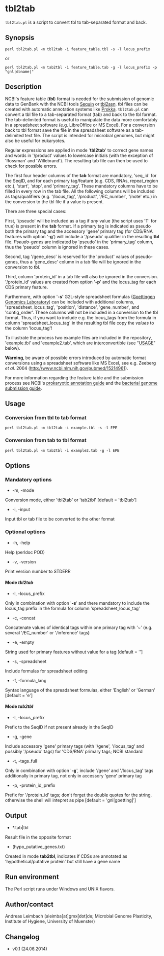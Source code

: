 tbl2tab
=======

`tbl2tab.pl` is a script to convert tbl to tab-separated format and back.

## Synopsis

    perl tbl2tab.pl -m tbl2tab -i feature_table.tbl -s -l locus_prefix

or

    perl tbl2tab.pl -m tab2tbl -i feature_table.tab -g -l locus_prefix -p "gnl|dbname|"

## Description

NCBI's feature table (**tbl**) format is needed for the submission of genomic data to GenBank with the NCBI tools [Sequin](http://www.ncbi.nlm.nih.gov/Sequin/) or [tbl2asn](http://www.ncbi.nlm.nih.gov/genbank/tbl2asn2). tbl files can be created with automatic annotation systems like [Prokka](http://www.vicbioinformatics.com/software.prokka.shtml). `tbl2tab.pl` can convert a tbl file to a tab-separated format (tab) and back to the tbl format. The tab-delimited format is useful to manipulate the data more comfortably in a spreadsheet software (e.g. LibreOffice or MS Excel). For a conversion back to tbl format save the file in the spreadsheet software as a tab-delimited text file. The script is intended for microbial genomes, but might also be useful for eukaryotes.

Regular expressions are applied in mode '**tbl2tab**' to correct gene names and words in '/product' values  to lowercase initials (with the exception of 'Rossman' and 'Willebrand'). The resulting tab file can then be used to check for possible errors.

The first four header columns of the **tab** format are mandatory, 'seq_id' for the SeqID, and for each primary tag/feature (e.g. CDS, RNAs, repeat_region etc.), 'start', 'stop', and 'primary_tag'. These mandatory columns have to be filled in every row in the tab file. All the following columns will be included as tags/qualifiers (e.g. '/locus_tag', '/product', '/EC_number', '/note' etc.) in the conversion to the tbl file if a value is present.

There are three special cases:

First, '/pseudo' will be included as a tag if *any* value (the script uses 'T' for true) is present in the **tab** format. If a primary tag is indicated as pseudo both the primary tag and the accessory 'gene' primary tag (for CDS/RNA features with option '**-g**') will include a '/pseudo' qualifier in the resulting **tbl** file. *Pseudo-genes* are indicated by 'pseudo' in the 'primary_tag' column, thus the 'pseudo' column is ignored in these cases.

Second, tag '/gene_desc' is reserved for the 'product' values of pseudo-genes, thus a 'gene_desc' column in a tab file will be ignored in the conversion to tbl.

Third, column 'protein_id' in a tab file will also be ignored in the conversion. '/protein_id' values are created from option '**-p**' and the locus_tag for each CDS primary feature.

Furthermore, with option '**-s**' G2L-style spreadsheet formulas ([Goettingen Genomics Laboratory](http://appmibio.uni-goettingen.de/)) can be included with additional columns, 'spreadsheet_locus_tag', 'position', 'distance', 'gene_number', and 'contig_order'. These columns will not be included in a conversion to the tbl format. Thus, if you want to include e.g. the locus_tags from the formula in column 'spreadsheet_locus_tag' in the resulting tbl file copy the *values* to the column 'locus_tag'!

To illustrate the process two example files are included in the repository, 'example.tbl' and 'example2.tab', which are interconvertible (see "[USAGE](#usage)" below).

**Warning**, be aware of possible errors introduced by automatic format conversions using a spreadsheet software like MS Excel, see e.g. Zeeberg *et al.* 2004 (http://www.ncbi.nlm.nih.gov/pubmed/15214961).

For more information regarding the feature table and the submission process see NCBI's [prokaryotic annotation guide](http://www.ncbi.nlm.nih.gov/genbank/genomesubmit) and the [bacterial genome submission guide](http://www.ncbi.nlm.nih.gov/genbank/genomesubmit_annotation).

## Usage

### Conversion from tbl to tab format

    perl tbl2tab.pl -m tbl2tab -i example.tbl -s -l EPE

### Conversion from tab to tbl format

    perl tbl2tab.pl -m tab2tbl -i example2.tab -g -l EPE

## Options

### Mandatory options

* -m, -mode

Conversion mode, either 'tbl2tab' or 'tab2tbl' [default = 'tbl2tab']

* -i, -input

Input tbl or tab file to be converted to the other format

### Optional options

* -h, -help

Help (perldoc POD)

* -v, -version

Print version number to STDERR

#### Mode *tbl2tab*

* -l, -locus_prefix

Only in combination with option '**-s**' and there mandatory to include the locus_tag prefix in the formula for column 'spreadsheet_locus_tag'

* -c, -concat

Concatenate values of identical tags within one primary tag with '~' (e.g. several '/EC_number' or '/inference' tags)

* -e, -empty

String used for primary features without value for a tag [default = '']

* -s, -spreadsheet

Include formulas for spreadsheet editing

* -f, -formula_lang

Syntax language of the spreadsheet formulas, either 'English' or 'German' [default = 'e']

#### Mode *tab2tbl*

* -l, -locus_prefix

Prefix to the SeqID if not present already in the SeqID

* -g, -gene

Include accessory 'gene' primary tags (with '/gene', '/locus_tag' and possibly '/pseudo' tags) for 'CDS/RNA' primary tags; NCBI standard

* -t, -tags_full

Only in combination with option '**-g**', include '/gene' and '/locus_tag' tags additionally in primary tag, not only in accessory 'gene' primary tag

* -p, -protein_id_prefix

Prefix for '/protein_id' tags; don't forget the double quotes for the string, otherwise the shell will intepret as pipe [default = 'gnl|goetting|']

## Output

* *.tab|tbl

Result file in the opposite format

* (hypo_putative_genes.txt)

Created in mode **tab2tbl**, indicates if CDSs are annotated as 'hypothetical/putative protein' but still have a gene name

## Run environment

The Perl script runs under Windows and UNIX flavors.

## Author/contact

Andreas Leimbach (aleimba[at]gmx[dot]de; Microbial Genome Plasticity, Institute of Hygiene, University of Muenster)

## Changelog

* v0.1 (24.06.2014)
